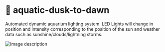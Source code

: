 # :tropical_fish: aquatic-dusk-to-dawn 
Automated dynamic aquarium lighting system. LED Lights will change in position and intensity corresponding to the position of the sun and weather data such as sunshine/clouds/lightning storms.

![Image description](https://i.imgur.com/RLpym54.jpg)
